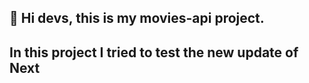 ## 👋 Hi devs, this is my movies-api project.

## In this project I tried to test the new update of Next
